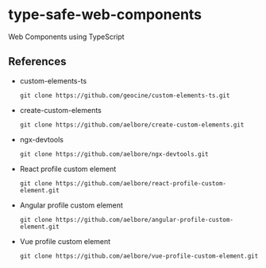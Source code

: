 # type-safe-web-components
Web Components using TypeScript

## References

* custom-elements-ts
  ```
  git clone https://github.com/geocine/custom-elements-ts.git
  ```
* create-custom-elements
  ```
  git clone https://github.com/aelbore/create-custom-elements.git
  ```
* ngx-devtools
  ```
  git clone https://github.com/aelbore/ngx-devtools.git
  ```
* React profile custom element
  ```
  git clone https://github.com/aelbore/react-profile-custom-element.git
  ```
* Angular profile custom element
  ```
  git clone https://github.com/aelbore/angular-profile-custom-element.git
  ```
* Vue profile custom element
  ```
  git clone https://github.com/aelbore/vue-profile-custom-element.git
  ```